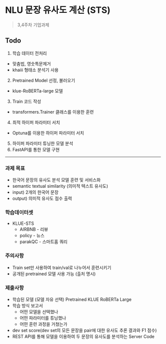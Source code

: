 # NLU 문장 유사도 계산 (STS)

> 3,4주차 기업과제

## Todo
1. 학습 데이터 전처리 
- 맞춤법, 영숫특문제거
- khaiii 형태소 분석기 사용
2. Pretrained Model 선정, 불러오기
- klue-RoBERTa-large 모델
3. Train 코드 작성
- transformers.Trainer 클래스를 이용한 훈련
4. 최적 하이퍼 파라미터 서치
- Optuna를 이용한 하이퍼 파라미터 서치
5. 하이퍼 파라미터 튜닝한 모델 분석
6. FastAPI를 통한 모델 구현

---

### 과제 목표

- 한국어 문장의 유사도 분석 모델 훈련 및 서비스화
- semantic textual similarity (의미적 텍스트 유사도)
- input) 2개의 한국어 문장
- output) 의미적 유사도 점수 출력

### 학습데이터셋

- KLUE-STS
    - AIRBNB - 리뷰
    - policy - 뉴스
    - parakQC - 스마트홈 쿼리

### 주의사항

- Train set만 사용하여 train/val로 나누어서 훈련시키기
- 공개된 pretrained 모델 사용 가능 (출처 명시)

### 제출사항

- 학습된 모델 (모델 자유 선택)
    Pretrained KLUE RoBERTa Large
- 학습 방식 보고서
    - 어떤 모델을 선택했나
    - 어떤 파라미터를 튜닝했나
    - 어떤 훈련 과정을 거쳤는가
- dev set score(dev set의 모든 문장을 pair에 대한 유사도 추론 결과와 F1 점수)
- REST API를 통해 모델을 이용하여 두 문장의 유사도를 분석하는 Server Code



